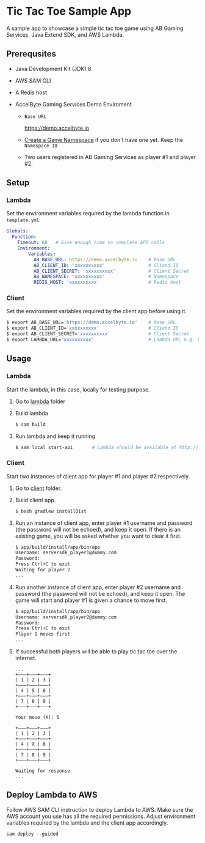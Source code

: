 # Tic Tac Toe Sample App

A sample app to showcase a simple tic tac toe game using AB Gaming Services, Java Extend SDK, and AWS Lambda.

## Prerequsites

* Java Development Kit (JDK) 8

* AWS SAM CLI

* A Redis host

* AccelByte Gaming Services Demo Enviroment

    * `Base URL` 
      
        https://demo.accelbyte.io

    * [Create a Game Namespace](https://docs.accelbyte.io/esg/uam/namespaces.html#tutorials) if you don't have one yet. Keep the `Namespace ID`
        

    * Two users registered in AB Gaming Services as player #1 and player #2.

    

## Setup

### Lambda

Set the environment variables required by the lambda function in `template.yml`.

```yml
Globals:
  Function:
    Timeout: 60   # Give enough time to complete API calls
    Environment:
        Variables:
          AB_BASE_URL: https://demo.accelbyte.io    # Base URL
          AB_CLIENT_ID: 'xxxxxxxxxx'                # Cliend ID
          AB_CLIENT_SECRET: 'xxxxxxxxxx'            # Client Secret
          AB_NAMESPACE: 'xxxxxxxxxx'                # Namespace
          REDIS_HOST: 'xxxxxxxxxx'                  # Redis host
```

### Client

Set the environment variables required by the client app before using it.

```bash
$ export AB_BASE_URL='https://demo.accelbyte.io'    # Base URL
$ export AB_CLIENT_ID='xxxxxxxxxx'                  # Cliend ID
$ export AB_CLIENT_SECRET='xxxxxxxxxx'              # Client Secret
$ export LAMBDA_URL='xxxxxxxxxx'                    # Lambda URL e.g. http://127.0.0.1:3000/tictactoe if running locally
```

## Usage

### Lambda

Start the lambda, in this case, locally for testing purpose.

1. Go to [lambda](lambda) folder

2. Build lambda

    ```bash
    $ sam build
    ```

3. Run lambda and keep it running

    ```bash
    $ sam local start-api       # Lambda should be available at http://127.0.0.1:3000/tictactoe
    ```

### Client

Start two instances of client app for player #1 and player #2 respectively.

1. Go to [client](client) folder.

2. Build client app.

    ```bash
    $ bash gradlew installDist
    ```

3. Run an instance of client app, enter player #1 username and password (the password will not be echoed), and keep it open. If there is an existing game, you will be asked whether you want to clear it first.

    ```bash
    $ app/build/install/app/bin/app                                                                                         
    Username: serversdk_player1@dummy.com
    Password: 
    Press Ctrl+C to exit
    Waiting for player 2
    ...
    ```

4. Run another instance of client app, enter player #2 username and password (the password will not be echoed), and keep it open. The game will start and player #1 is given a chance to move first.

    ```bash
    $ app/build/install/app/bin/app                                                                                          
    Username: serversdk_player2@dummy.com
    Password: 
    Press Ctrl+C to exit
    Player 1 moves first
    ...
    ```
5. If successful both players will be able to play tic tac toe over the internet.

    ```
    ...
    +―――+―――+―――+
    | 1 | 2 | 3 |
    +―――+―――+―――+
    | 4 | 5 | 6 |
    +―――+―――+―――+
    | 7 | 8 | 9 |
    +―――+―――+―――+

    Your move (X): 5

    +―――+―――+―――+
    | 1 | 2 | 3 |
    +―――+―――+―――+
    | 4 | X | 6 |
    +―――+―――+―――+
    | 7 | 8 | 9 |
    +―――+―――+―――+

    Waiting for response
    ...
    ```

## Deploy Lambda to AWS

Follow AWS SAM CLI instruction to deploy Lambda to AWS. Make sure the AWS account you use has all the required permissions. Adjust environment variables required by the lambda and the client app accordingly.

```
sam deploy --guided
```
